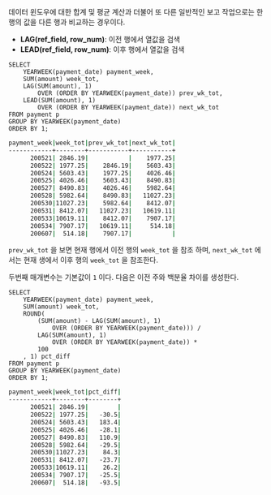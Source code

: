 
데이터 윈도우에 대한 합계 및 평균 계산과 더불어 또 다른 일반적인 보고 작업으로는 한 행의 값을 다른 행과 비교하는 경우이다.

- **LAG(ref_field, row_num)**: 이전 행에서 열값을 검색
- **LEAD(ref_field, row_num)**: 이후 행에서 열값을 검색

```mysql
SELECT
	YEARWEEK(payment_date) payment_week,
	SUM(amount) week_tot,
	LAG(SUM(amount), 1)
		OVER (ORDER BY YEARWEEK(payment_date)) prev_wk_tot,
	LEAD(SUM(amount), 1)
		OVER (ORDER BY YEARWEEK(payment_date)) next_wk_tot
FROM payment p
GROUP BY YEARWEEK(payment_date)
ORDER BY 1;
```

```sh
payment_week|week_tot|prev_wk_tot|next_wk_tot|
------------+--------+-----------+-----------+
      200521| 2846.19|           |    1977.25|
      200522| 1977.25|    2846.19|    5603.43|
      200524| 5603.43|    1977.25|    4026.46|
      200525| 4026.46|    5603.43|    8490.83|
      200527| 8490.83|    4026.46|    5982.64|
      200528| 5982.64|    8490.83|   11027.23|
      200530|11027.23|    5982.64|    8412.07|
      200531| 8412.07|   11027.23|   10619.11|
      200533|10619.11|    8412.07|    7907.17|
      200534| 7907.17|   10619.11|     514.18|
      200607|  514.18|    7907.17|           |
```

`prev_wk_tot` 을 보면 현재 행에서 이전 행의 `week_tot` 을 참조 하며,
`next_wk_tot` 에서는 현재 생에서 이후 행의 `week_tot` 을 참조한다.

두번째 매개변수는 기본값이 `1` 이다.
다음은 이전 주와 백분율 차이를 생성한다.

```mysql
SELECT
	YEARWEEK(payment_date) payment_week,
	SUM(amount) week_tot,
	ROUND(
		(SUM(amount) - LAG(SUM(amount), 1)
			OVER (ORDER BY YEARWEEK(payment_date))) /
		LAG(SUM(amount), 1)
			OVER (ORDER BY YEARWEEK(payment_date)) *
		100
	, 1) pct_diff
FROM payment p
GROUP BY YEARWEEK(payment_date)
ORDER BY 1;
```

```sh
payment_week|week_tot|pct_diff|
------------+--------+--------+
      200521| 2846.19|        |
      200522| 1977.25|   -30.5|
      200524| 5603.43|   183.4|
      200525| 4026.46|   -28.1|
      200527| 8490.83|   110.9|
      200528| 5982.64|   -29.5|
      200530|11027.23|    84.3|
      200531| 8412.07|   -23.7|
      200533|10619.11|    26.2|
      200534| 7907.17|   -25.5|
      200607|  514.18|   -93.5|
```






